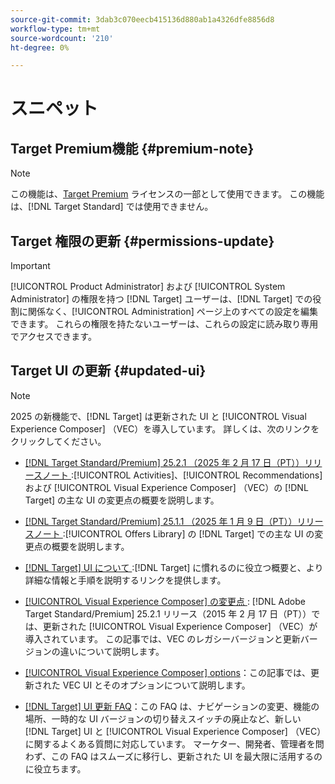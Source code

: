 ```yaml
---
source-git-commit: 3dab3c070eecb415136d880ab1a4326dfe8856d8
workflow-type: tm+mt
source-wordcount: '210'
ht-degree: 0%

---
```

# スニペット

## Target Premium機能 {#premium-note}

>[!NOTE]
>
>この機能は、[Target Premium](/help/main/c-intro/intro.md#premium) ライセンスの一部として使用できます。 この機能は、[!DNL Target Standard] では使用できません。

## Target 権限の更新 {#permissions-update}

>[!IMPORTANT]
>
>[!UICONTROL Product Administrator] および [!UICONTROL System Administrator] の権限を持つ [!DNL Target] ユーザーは、[!DNL Target] での役割に関係なく、[!UICONTROL Administration] ページ上のすべての設定を編集できます。 これらの権限を持たないユーザーは、これらの設定に読み取り専用でアクセスできます。

## Target UI の更新 {#updated-ui}

>[!NOTE]
>
>2025 の新機能で、[!DNL Target] は更新された UI と [!UICONTROL Visual Experience Composer] （VEC）を導入しています。 詳しくは、次のリンクをクリックしてください。
>
>* [[!DNL Target Standard/Premium] 25.2.1 （2025 年 2 月 17 日（PT））リリースノート ](/help/main/r-release-notes/release-notes-for-previous-releases.md#ui-update-2):[!UICONTROL Activities]、[!UICONTROL Recommendations] および [!UICONTROL Visual Experience Composer] （VEC）の [!DNL Target] の主な UI の変更点の概要を説明します。
>
>* [[!DNL Target Standard/Premium] 25.1.1 （2025 年 1 月 9 日（PT））リリースノート ](/help/main/r-release-notes/release-notes-for-previous-releases.md#ui-update-1):[!UICONTROL Offers Library] の [!DNL Target] での主な UI の変更点の概要を説明します。
>
>* [ [!DNL Target] UI について ](/help/main/c-intro/understand-the-target-ui.md):[!DNL Target] に慣れるのに役立つ概要と、より詳細な情報と手順を説明するリンクを提供します。
>
>* [[!UICONTROL Visual Experience Composer] の変更点 ](/help/main/c-experiences/c-visual-experience-composer/vec-changes.md): [!DNL Adobe Target Standard/Premium] 25.2.1 リリース（2015 年 2 月 17 日（PT））では、更新された [!UICONTROL Visual Experience Composer] （VEC）が導入されています。 この記事では、VEC のレガシーバージョンと更新バージョンの違いについて説明します。
>
>* [[!UICONTROL Visual Experience Composer] options](/help/main/c-experiences/c-visual-experience-composer/viztarget-options.md)：この記事では、更新された VEC UI とそのオプションについて説明します。
>
>* [[!DNL Target] UI 更新 FAQ](/help/main/c-intro/updated-ui-faq.md)：この FAQ は、ナビゲーションの変更、機能の場所、一時的な UI バージョンの切り替えスイッチの廃止など、新しい [!DNL Target] UI と [!UICONTROL Visual Experience Composer] （VEC）に関するよくある質問に対応しています。 マーケター、開発者、管理者を問わず、この FAQ はスムーズに移行し、更新された UI を最大限に活用するのに役立ちます。


